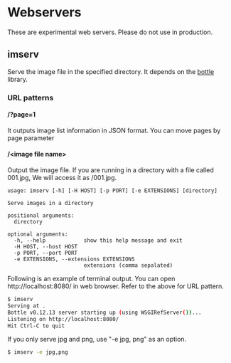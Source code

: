 # Webservers

These are experimental web servers. Please do not use in production.

## imserv
Serve the image file in the specified directory.
It depends on the [bottle](https://bottlepy.org/) library.

### URL patterns

#### /?page=1

It outputs image list information in JSON format.
You can move pages by page parameter

#### /&lt;image file name&gt;

Output the image file.
If you are running in a directory with a file called 001.jpg,
We will access it as /001.jpg.

```
usage: imserv [-h] [-H HOST] [-p PORT] [-e EXTENSIONS] [directory]

Serve images in a directory

positional arguments:
  directory

optional arguments:
  -h, --help            show this help message and exit
  -H HOST, --host HOST
  -p PORT, --port PORT
  -e EXTENSIONS, --extensions EXTENSIONS
                        extensions (comma sepalated)
```

Following is an example of terminal output. You can open http://localhost:8080/ in web browser. Refer to the above for URL pattern.

```bash
$ imserv
Serving at .
Bottle v0.12.13 server starting up (using WSGIRefServer())...
Listening on http://localhost:8080/
Hit Ctrl-C to quit
```

If you only serve jpg and png, use "-e jpg, png" as an option.

```bash
$ imserv -e jpg,png
```